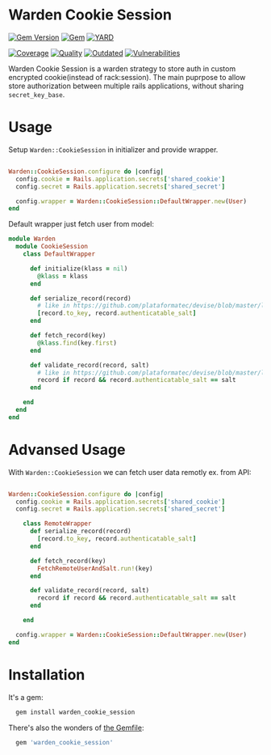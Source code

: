 # Warden Cookie Session


[![Gem Version](https://badge.fury.io/rb/warden_cookie_session.svg)](https://rubygems.org/gems/warden_cookie_session)
[![Gem](https://img.shields.io/gem/dt/warden_cookie_session.svg)](https://rubygems.org/gems/warden_cookie_session/versions)
[![YARD](https://badgen.net/badge/YARD/doc/blue)](http://www.rubydoc.info/gems/warden_cookie_session)


[![Coverage](https://lysander.rnds.pro/api/v1/badges/cs_coverage.svg)](https://lysander.x.rnds.pro/api/v1/badges/cs_coverage.html)
[![Quality](https://lysander.rnds.pro/api/v1/badges/cs_quality.svg)](https://lysander.x.rnds.pro/api/v1/badges/cs_quality.html)
[![Outdated](https://lysander.rnds.pro/api/v1/badges/cs_outdated.svg)](https://lysander.x.rnds.pro/api/v1/badges/cs_outdated.html)
[![Vulnerabilities](https://lysander.rnds.pro/api/v1/badges/cs_vulnerable.svg)](https://lysander.x.rnds.pro/api/v1/badges/cs_vulnerable.html)



Warden Cookie Session is a warden strategy to store auth in custom encrypted cookie(instead of rack:session).
The main puprpose to allow store authorization between multiple rails applications, without sharing `secret_key_base`.  


# Usage

Setup `Warden::CookieSession` in initializer and provide wrapper.

```ruby

Warden::CookieSession.configure do |config|
  config.cookie = Rails.application.secrets['shared_cookie']
  config.secret = Rails.application.secrets['shared_secret']

  config.wrapper = Warden::CookieSession::DefaultWrapper.new(User)
end
```

Default wrapper just fetch user from model:
```ruby
module Warden
  module CookieSession
    class DefaultWrapper

      def initialize(klass = nil)
        @klass = klass
      end

      def serialize_record(record)
        # like in https://github.com/plataformatec/devise/blob/master/lib/devise/models/authenticatable.rb
        [record.to_key, record.authenticatable_salt]
      end

      def fetch_record(key)
        @klass.find(key.first)
      end

      def validate_record(record, salt)
        # like in https://github.com/plataformatec/devise/blob/master/lib/devise/models/authenticatable.rb
        record if record && record.authenticatable_salt == salt
      end

    end
  end
end
```

# Advansed Usage

With `Warden::CookieSession` we can fetch user data remotly ex. from API:

```ruby

Warden::CookieSession.configure do |config|
  config.cookie = Rails.application.secrets['shared_cookie']
  config.secret = Rails.application.secrets['shared_secret']

    class RemoteWrapper
      def serialize_record(record)
        [record.to_key, record.authenticatable_salt]
      end

      def fetch_record(key)
        FetchRemoteUserAndSalt.run!(key)
      end

      def validate_record(record, salt)
        record if record && record.authenticatable_salt == salt
      end

    end

  config.wrapper = Warden::CookieSession::DefaultWrapper.new(User)
end
```


# Installation

It's a gem:
```bash
  gem install warden_cookie_session
```
There's also the wonders of [the Gemfile](http://bundler.io):
```ruby
  gem 'warden_cookie_session'
```
